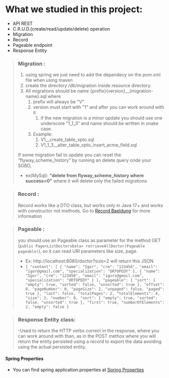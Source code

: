 # What we studied in this project:  

- API REST
- C.R.U.D.(create/read/update/delete) operation
- Migration
- Record
- Pageable endpoint
- Response Entity

>### Migration :
> 1. using spring we just need to add the dependecy on the pom.xml file when using maven
> 2. create the directory /db/migration inside resource directory.
> 3. All migrations should be name {prefix}{version}__{migration-name}.sql where 
>    1. prefix will always be "V"
>    2. version must start with "1" and after you can work around with it
>       1. if the new migration is a minor update you should use one underscore "1_1_3" and name should be written in snake case.
>    3. Example: 
>       1. V1__create_table_xpto.sql
>       2. V1_1_3__alter_table_xpto_insert_acme_field.sql
> 
> If some migration fail to update you can reset the "flyway_scheme_history" by running an delete query onde your SGBD, 
>  - ex(MySql): **"delete from flyway_scheme_history where success=0"** where it will delete only the failed migrations


>### Record :
> Record works like a DTO class, but works only in Java 17+ and works with constructor not methods.
> Go to [Record Baeldung](https://www.baeldung.com/java-record-keyword) for more information

>### Pageable :  
> you should use an Pageable class as parameter for the method GET (`public Page<ListDoctorsData> retrieveAllDoctor(Pageable pageable)`), so it can read URI parameters like size, page.
> - Ex: http://localhost:8080/doctor?size=2 will return this JSON
> - `{
    "content": [
    {
    "name": "Igor",
    "crm": "123456",
    "email": "igor@gmail.com",
    "specialization": "ORTOPEDY"
    },
    {
    "name": "Igor",
    "crm": "123456",
    "email": "igors@gmail.com",
    "specialization": "ORTOPEDY"
    }
    ],
    "pageable": {
    "sort": {
    "empty": true,
    "sorted": false,
    "unsorted": true
    },
    "offset": 0,
    "pageNumber": 0,
    "pageSize": 2,
    "unpaged": false,
    "paged": true
    },
    "last": false,
    "totalPages": 2,
    "totalElements": 4,
    "size": 2,
    "number": 0,
    "sort": {
    "empty": true,
    "sorted": false,
    "unsorted": true
    },
    "first": true,
    "numberOfElements": 2,
    "empty": false
    }`
 
>### Response Entity class:  
> -Used to return the HTTP verbs correct in the response, where you can work around with than, as in the POST methos where you will return the entity persisted using a record to export the data avoiding using the actual persisted entity.

#### Spring Properties
- You can find spring application.properties at [Spring Properties](https://docs.spring.io/spring-boot/docs/current/reference/html/application-properties.html#appendix.application-properties.server)